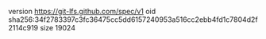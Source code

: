 version https://git-lfs.github.com/spec/v1
oid sha256:34f2783397c3fc36475cc5dd6157240953a516cc2ebb4fd1c7804d2f2114c919
size 19024
